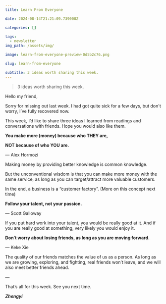 ```yaml
---
title: Learn From Everyone

date: 2024-08-14T21:21:09.739000Z

categories: []

tags:
  - newsletter
img_path: /assets/img/

image: learn-from-everyone-preview-0d5b2c76.png

slug: learn-from-everyone

subtitle: 3 ideas worth sharing this week.
---
```


> 3 ideas worth sharing this week.

Hello my friend,

Sorry for missing out last week. I had got quite sick for a few days, but don't worry, I’ve fully recovered now.

This week, I’d like to share three ideas I learned from readings and conversations with friends. Hope you would also like them.

**You make more (money) because who THEY are,**

**NOT because of who YOU are.**

— Alex Hormozi

Making money by providing better knowledge is common knowledge.

But the unconventional wisdom is that you can make more money with the same service, as long as you can target/attract more valuable customers.

In the end, a business is a “customer factory”. (More on this concept next time)

**Follow your talent, not your passion.**

— Scott Galloway

If you put hard work into your talent, you would be really good at it. And if you are really good at something, very likely you would enjoy it.

**Don’t worry about losing friends, as long as you are moving forward.**

— Keke Xie

The quality of our friends matches the value of us as a person. As long as we are growing, exploring, and fighting, real friends won’t leave, and we will also meet better friends ahead.

—

That’s all for this week. See you next time.

_**Zhengyi**_

